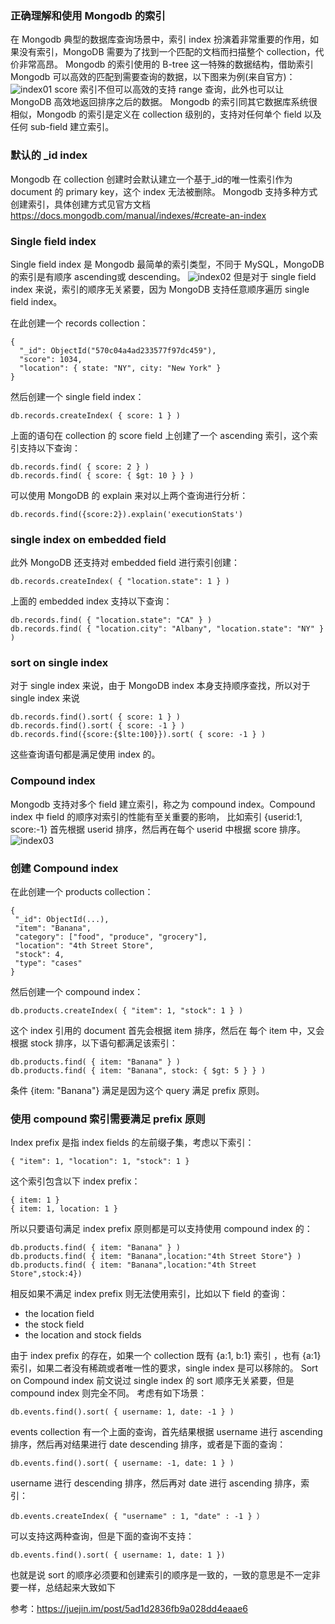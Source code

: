 ### 正确理解和使用 Mongodb 的索引
在 Mongodb 典型的数据库查询场景中，索引 index 扮演着非常重要的作用，如果没有索引，MongoDB 需要为了找到一个匹配的文档而扫描整个 collection，代价非常高昂。
Mongodb 的索引使用的 B-tree 这一特殊的数据结构，借助索引 Mongodb 可以高效的匹配到需要查询的数据，以下图来为例(来自官方)：
![index01](https://user-gold-cdn.xitu.io/2018/4/14/162c39eb85baeb73?imageslim)
score 索引不但可以高效的支持 range 查询，此外也可以让 MongoDB 高效地返回排序之后的数据。
Mongodb 的索引同其它数据库系统很相似，Mongodb 的索引是定义在 collection 级别的，支持对任何单个 field 以及任何 sub-field 建立索引。

### 默认的 _id index
Mongodb 在 collection 创建时会默认建立一个基于_id的唯一性索引作为 document 的 primary key，这个 index 无法被删除。
Mongodb 支持多种方式创建索引，具体创建方式见官方文档 https://docs.mongodb.com/manual/indexes/#create-an-index

### Single field index
Single field index 是 Mongodb 最简单的索引类型，不同于 MySQL，MongoDB 的索引是有顺序 ascending或 descending。
![index02](https://user-gold-cdn.xitu.io/2018/4/14/162c39eb855fdc37?imageslim)
但是对于 single field index 来说，索引的顺序无关紧要，因为 MongoDB 支持任意顺序遍历 single field index。

在此创建一个 records collection：
```
{
  "_id": ObjectId("570c04a4ad233577f97dc459"),
  "score": 1034,
  "location": { state: "NY", city: "New York" }
}
```
然后创建一个 single field index：
```
db.records.createIndex( { score: 1 } )
```
上面的语句在 collection 的 score field 上创建了一个 ascending 索引，这个索引支持以下查询：
```
db.records.find( { score: 2 } )
db.records.find( { score: { $gt: 10 } } )
```
可以使用 MongoDB 的 explain 来对以上两个查询进行分析：
```
db.records.find({score:2}).explain('executionStats')
```
### single index on embedded field
此外 MongoDB 还支持对 embedded field 进行索引创建：
```
db.records.createIndex( { "location.state": 1 } )
```
上面的 embedded index 支持以下查询：
```
db.records.find( { "location.state": "CA" } )
db.records.find( { "location.city": "Albany", "location.state": "NY" } )
```
### sort on single index
对于 single index 来说，由于 MongoDB index 本身支持顺序查找，所以对于single index 来说
```
db.records.find().sort( { score: 1 } )
db.records.find().sort( { score: -1 } )
db.records.find({score:{$lte:100}}).sort( { score: -1 } )
```
这些查询语句都是满足使用 index 的。
### Compound index
Mongodb 支持对多个 field 建立索引，称之为 compound index。Compound index 中 field 的顺序对索引的性能有至关重要的影响，
比如索引 {userid:1, score:-1} 首先根据 userid 排序，然后再在每个 userid 中根据 score 排序。
![index03](https://user-gold-cdn.xitu.io/2018/4/14/162c39eb8a9892cd?imageslim)
### 创建 Compound index
在此创建一个 products collection：
```
{
 "_id": ObjectId(...),
 "item": "Banana",
 "category": ["food", "produce", "grocery"],
 "location": "4th Street Store",
 "stock": 4,
 "type": "cases"
}
```
然后创建一个 compound index：
```
db.products.createIndex( { "item": 1, "stock": 1 } )
```
这个 index 引用的 document 首先会根据 item 排序，然后在 每个 item 中，又会根据 stock 排序，以下语句都满足该索引：
```
db.products.find( { item: "Banana" } )
db.products.find( { item: "Banana", stock: { $gt: 5 } } )
```
条件 {item: "Banana"} 满足是因为这个 query 满足 prefix 原则。

### 使用 compound 索引需要满足 prefix 原则
Index prefix 是指 index fields 的左前缀子集，考虑以下索引：
```
{ "item": 1, "location": 1, "stock": 1 }
```
这个索引包含以下 index prefix：
```
{ item: 1 }
{ item: 1, location: 1 }
```
所以只要语句满足 index prefix 原则都是可以支持使用 compound index 的：
```
db.products.find( { item: "Banana" } )
db.products.find( { item: "Banana",location:"4th Street Store"} )
db.products.find( { item: "Banana",location:"4th Street Store",stock:4})
```
相反如果不满足 index prefix 则无法使用索引，比如以下 field 的查询：

* the location field
* the stock field
* the location and stock fields

由于 index prefix 的存在，如果一个 collection 既有 {a:1, b:1} 索引 ，也有 {a:1} 索引，如果二者没有稀疏或者唯一性的要求，single index 是可以移除的。
Sort on Compound index
前文说过 single index 的 sort 顺序无关紧要，但是 compound index 则完全不同。
考虑有如下场景：
```
db.events.find().sort( { username: 1, date: -1 } )
```
events collection 有一个上面的查询，首先结果根据 username 进行 ascending 排序，然后再对结果进行 date descending 排序，或者是下面的查询：
```
db.events.find().sort( { username: -1, date: 1 } )
````
username 进行 descending 排序，然后再对 date 进行 ascending 排序，索引：
```
db.events.createIndex( { "username" : 1, "date" : -1 } ）
```
可以支持这两种查询，但是下面的查询不支持：
```
db.events.find().sort( { username: 1, date: 1 })
```
也就是说 sort 的顺序必须要和创建索引的顺序是一致的，一致的意思是不一定非要一样，总结起来大致如下

参考：https://juejin.im/post/5ad1d2836fb9a028dd4eaae6

